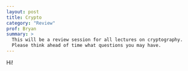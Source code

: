 ```yaml
---
layout: post
title: Crypto 
category: "Review"
prof: Bryan
summary: >
  This will be a review session for all lectures on cryptography. 
  Please think ahead of time what questions you may have.
---
```


Hi!
